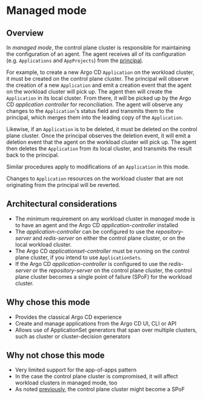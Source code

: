 # Managed mode

## Overview

In *managed mode*, the control plane cluster is responsible for maintaining the configuration of an agent. The agent receives all of its configuration (e.g. `Applications` and `AppProjects`) from the [principal](../components-terminology.md#principal). 

For example, to create a new Argo CD `Application` on the workload cluster, it must be created on the control plane cluster. The principal will observe the creation of a new `Application` and emit a creation event that the agent on the workload cluster will pick up. The agent then will create the `Application` in its local cluster. From there, it will be picked up by the Argo CD *application controller* for reconciliation. The agent will observe any changes to the `Application`'s status field and transmits them to the principal, which merges them into the leading copy of the `Application`.

Likewise, if an `Application` is to be deleted, it must be deleted on the control plane cluster. Once the principal observes the deletion event, it will emit a deletion event that the agent on the workload cluster will pick up. The agent then deletes the `Application` from its local cluster, and transmits the result back to the principal.

Similar procedures apply to modifications of an `Application` in this mode.

Changes to `Application` resources on the workload cluster that are not originating from the principal will be reverted.

## Architectural considerations

* The minimum requirement on any workload cluster in *managed* mode is to have an agent and the Argo CD *application-controller* installed
* The *application-controller* can be configured to use the *repository-server* and *redis-server* on either the control plane cluster, or on the local workload cluster.
* The Argo CD *applicationset-controller* must be running on the control plane cluster, if you intend to use `ApplicationSets`.
* If the Argo CD *application-controller* is configured to use the *redis-server* or the *repository-server* on the control plane cluster, the control plane cluster becomes a single point of failure (SPoF) for the workload cluster.

## Why chose this mode

* Provides the classical Argo CD experience
* Create and manage applications from the Argo CD UI, CLI or API
* Allows use of ApplicationSet generators that span over multiple clusters, such as cluster or cluster-decision generators

## Why not chose this mode

* Very limited support for the app-of-apps pattern
* In the case the control plane cluster is compromised, it will affect workload clusters in managed mode, too
* As noted [previously](#architectural-considerations), the control plane cluster might become a SPoF

